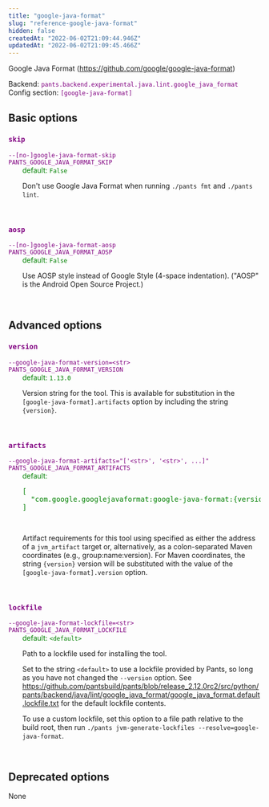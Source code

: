 ```yaml
---
title: "google-java-format"
slug: "reference-google-java-format"
hidden: false
createdAt: "2022-06-02T21:09:44.946Z"
updatedAt: "2022-06-02T21:09:45.466Z"
---
```

Google Java Format (https://github.com/google/google-java-format)

Backend: <span style="color: purple"><code>pants.backend.experimental.java.lint.google_java_format</code></span>
Config section: <span style="color: purple"><code>[google-java-format]</code></span>

## Basic options

<div style="color: purple">
  <h3><code>skip</code></h3>
  <code>--[no-]google-java-format-skip</code><br>
  <code>PANTS_GOOGLE_JAVA_FORMAT_SKIP</code><br>
</div>
<div style="padding-left: 2em;">
<span style="color: green">default: <code>False</code></span>

<br>

Don't use Google Java Format when running `./pants fmt` and `./pants lint`.
</div>
<br>

<div style="color: purple">
  <h3><code>aosp</code></h3>
  <code>--[no-]google-java-format-aosp</code><br>
  <code>PANTS_GOOGLE_JAVA_FORMAT_AOSP</code><br>
</div>
<div style="padding-left: 2em;">
<span style="color: green">default: <code>False</code></span>

<br>

Use AOSP style instead of Google Style (4-space indentation). ("AOSP" is the Android Open Source Project.)
</div>
<br>


## Advanced options

<div style="color: purple">
  <h3><code>version</code></h3>
  <code>--google-java-format-version=&lt;str&gt;</code><br>
  <code>PANTS_GOOGLE_JAVA_FORMAT_VERSION</code><br>
</div>
<div style="padding-left: 2em;">
<span style="color: green">default: <code>1.13.0</code></span>

<br>

Version string for the tool. This is available for substitution in the `[google-java-format].artifacts` option by including the string `{version}`.
</div>
<br>

<div style="color: purple">
  <h3><code>artifacts</code></h3>
  <code>--google-java-format-artifacts=&quot;['&lt;str&gt;', '&lt;str&gt;', ...]&quot;</code><br>
  <code>PANTS_GOOGLE_JAVA_FORMAT_ARTIFACTS</code><br>
</div>
<div style="padding-left: 2em;">
<span style="color: green">default: <pre>[
  "com.google.googlejavaformat:google-java-format:{version}"
]</pre></span>

<br>

Artifact requirements for this tool using specified as either the address of a `jvm_artifact` target or, alternatively, as a colon-separated Maven coordinates (e.g., group:name:version). For Maven coordinates, the string `{version}` version will be substituted with the value of the `[google-java-format].version` option.
</div>
<br>

<div style="color: purple">
  <h3><code>lockfile</code></h3>
  <code>--google-java-format-lockfile=&lt;str&gt;</code><br>
  <code>PANTS_GOOGLE_JAVA_FORMAT_LOCKFILE</code><br>
</div>
<div style="padding-left: 2em;">
<span style="color: green">default: <code>&lt;default&gt;</code></span>

<br>

Path to a lockfile used for installing the tool.

Set to the string `<default>` to use a lockfile provided by Pants, so long as you have not changed the `--version` option. See https://github.com/pantsbuild/pants/blob/release_2.12.0rc2/src/python/pants/backend/java/lint/google_java_format/google_java_format.default.lockfile.txt for the default lockfile contents.

To use a custom lockfile, set this option to a file path relative to the build root, then run `./pants jvm-generate-lockfiles --resolve=google-java-format`.
</div>
<br>


## Deprecated options

None